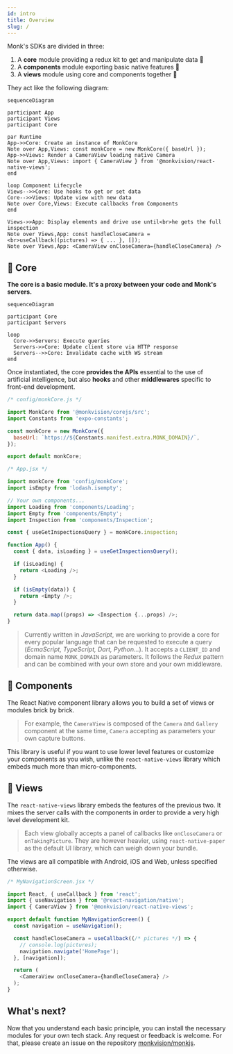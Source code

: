 ```yaml
---
id: intro
title: Overview
slug: /
---
```


Monk's SDKs are divided in three:
1. A **core** module providing a redux kit to get and manipulate data 🧿
2. A **components** module exporting basic native features 🧱
3. A **views** module using core and components together 🚀

They act like the following diagram:

``` mermaid
sequenceDiagram

participant App
participant Views
participant Core

par Runtime
App->>Core: Create an instance of MonkCore
Note over App,Views: const monkCore = new MonkCore({ baseUrl });
App->>Views: Render a CameraView loading native Camera
Note over App,Views: import { CameraView } from '@monkvision/react-native-views';
end

loop Component Lifecycle
Views-->>Core: Use hooks to get or set data
Core-->>Views: Update view with new data
Note over Core,Views: Execute callbacks from Components
end

Views->>App: Display elements and drive use until<br>he gets the full inspection
Note over Views,App: const handleCloseCamera =<br>useCallback((pictures) => { ... }, []);
Note over Views,App: <CameraView onCloseCamera={handleCloseCamera} />
```

## 🧿 Core

**The core is a basic module. It's a proxy between your code and Monk's servers.**

``` mermaid
sequenceDiagram

participant Core
participant Servers

loop
  Core->>Servers: Execute queries
  Servers->>Core: Update client store via HTTP response
  Servers-->>Core: Invalidate cache with WS stream
end
```

Once instantiated, the core **provides the APIs** essential to the use of artificial intelligence, but also **hooks** and other **middlewares** specific to front-end development.

``` javascript
/* config/monkCore.js */

import MonkCore from '@monkvision/corejs/src';
import Constants from 'expo-constants';

const monkCore = new MonkCore({
  baseUrl: `https://${Constants.manifest.extra.MONK_DOMAIN}/`,
});

export default monkCore;
```
``` javascript
/* App.jsx */

import monkCore from 'config/monkCore';
import isEmpty from 'lodash.isempty';

// Your own components...
import Loading from 'components/Loading';
import Empty from 'components/Empty';
import Inspection from 'components/Inspection';

const { useGetInspectionsQuery } = monkCore.inspection;

function App() {
  const { data, isLoading } = useGetInspectionsQuery();

  if (isLoading) {
    return <Loading />;
  }

  if (isEmpty(data)) {
    return <Empty />;
  }

  return data.map((props) => <Inspection {...props) />;
}
```

> Currently written in _JavaScript_, we are working to provide a core for every popular language that can be requested to execute a query (_EcmaScript, TypeScript, Dart, Python..._).
It accepts a `CLIENT_ID` and domain name `MONK_DOMAIN` as parameters. It follows the _Redux_ pattern and can be combined with your own store and your own middleware.

## 🧱 Components

The React Native component library allows you to build a set of views or modules brick by brick.

> For example, the `CameraView` is composed of the `Camera` and `Gallery` component at the same time, `Camera` accepting as parameters your own capture buttons.

This library is useful if you want to use lower level features or customize your components as you wish, unlike the `react-native-views` library which embeds much more than micro-components.

## 🚀 Views

The `react-native-views` library embeds the features of the previous two. It mixes the server calls with the components in order to provide a very high level development kit.

> Each view globally accepts a panel of callbacks like `onCloseCamera` or `onTakingPicture`. They are however heavier, using `react-native-paper` as the default UI library, which can weigh down your bundle.

The views are all compatible with Android, iOS and Web, unless specified otherwise.

``` javascript
/* MyNavigationScreen.jsx */

import React, { useCallback } from 'react';
import { useNavigation } from '@react-navigation/native';
import { CameraView } from '@monkvision/react-native-views';

export default function MyNavigationScreen() {
  const navigation = useNavigation();

  const handleCloseCamera = useCallback((/* pictures */) => {
    // console.log(pictures);
    navigation.navigate('HomePage');
  }, [navigation]);

  return (
    <CameraView onCloseCamera={handleCloseCamera} />
  );
}
```

## What's next?

Now that you understand each basic principle, you can install the necessary modules for your own tech stack.
Any request or feedback is welcome. For that, please create an issue on the repository [monkvision/monkjs](https://github.com/monkvision/monkjs/issues/new).
